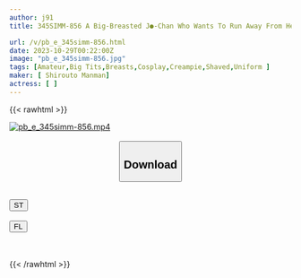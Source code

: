 ```yaml
---
author: j91
title: 345SIMM-856 A Big-Breasted J●-Chan Who Wants To Run Away From Her Toxic Parents. “It Feels Better Than My Boyfriend” Enko Sex And Her Voice Is So Good! ! [Mina (18)] (Monami Onizuka)

url: /v/pb_e_345simm-856.html
date: 2023-10-29T00:22:00Z
image: "pb_e_345simm-856.jpg"
tags: [Amateur,Big Tits,Breasts,Cosplay,Creampie,Shaved,Uniform ]
maker: [ Shirouto Manman]
actress: [ ]
---
```



{{< rawhtml >}}

<div class="video" data-videoid="rgaox3zYbgcbR8Q">
    <a href="javascript:;">
        <img src="https://my.j91.asia/v/pb_e_345simm-856.jpg" width="WIDTH" height="HEIGHT" alt="pb_e_345simm-856.mp4" loading="lazy">
    </a>
</div>

<script type="text/javascript" src="https://j91.asia/asset/on-demand-st.js"></script>

<br>
  <link rel="stylesheet" href="https://j91.asia/asset/bs5.css">
  
  <center>
  <button class="btn btn-primary" type="button" data-bs-toggle="collapse" data-bs-target=".multi-collapse" aria-expanded="false" aria-controls="multiCollapseExample1 multiCollapseExample2"><h2>Download</h2></button></center>
</p>
<div class="row">
  <div class="col">
    <div class="collapse multi-collapse" id="multiCollapseExample1">
      <div class="card card-body">
	      	      <br>
<div class="buttons">  
<a href="https://streamtape.to/v/rgaox3zYbgcbR8Q"><button class="btn-hover color-3"><i class="fa fa-download"></i> ST</button></a></div>
    </div>
  </div>
</div>
  <div class="col">
    <div class="collapse multi-collapse" id="multiCollapseExample2">
      <div class="card card-body">
	      <br>
<div class="buttons">
    <a href="https://filelions.online/f/yq2spvultkj6"><button class="btn-hover color-9"><i class="fa fa-download"></i> FL</button></a></div>
<br><br>
      </div>
    </div>
  </div>
</div>

{{< /rawhtml >}}

